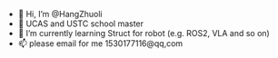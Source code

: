 - 👋 Hi, I’m @HangZhuoli
- 👀 UCAS and USTC school master
- 🌱 I’m currently learning Struct for robot (e.g. ROS2, VLA and so on)
- 📫 please email for me 1530177116@qq,com

<!---
HangZhuoli/HangZhuoli is a ✨ special ✨ repository because its `README.md` (this file) appears on your GitHub profile.
You can click the Preview link to take a look at your changes.
--->
